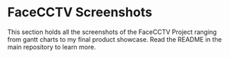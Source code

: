 # FaceCCTV Screenshots

This section holds all the screenshots of the FaceCCTV Project ranging from gantt charts to my final product showcase. Read the README in the main repository to learn more.

# 
